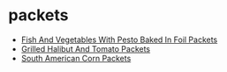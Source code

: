 # packets

 * [Fish And Vegetables With Pesto Baked In Foil Packets](index/f/fish-and-vegetables-with-pesto-baked-in-foil-packets-102647.json)
 * [Grilled Halibut And Tomato Packets](index/g/grilled-halibut-and-tomato-packets-109688.json)
 * [South American Corn Packets](index/s/south-american-corn-packets-235726.json)
